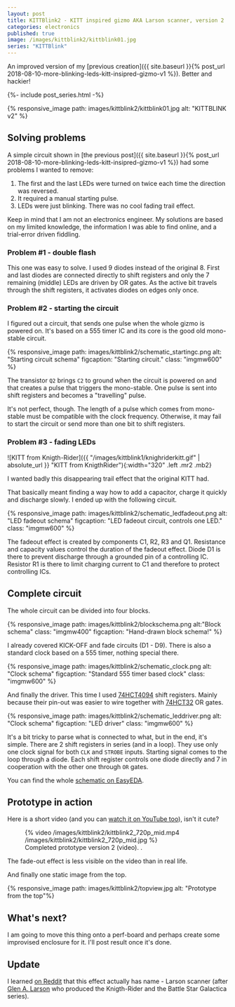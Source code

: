 ```yaml
---
layout: post
title: KITTBlink2 - KITT inspired gizmo AKA Larson scanner, version 2
categories: electronics
published: true
image: /images/kittblink2/kittblink01.jpg
series: "KITTBlink"
---
```


An improved version of my [previous creation]({{ site.baseurl }}{% post_url 2018-08-10-more-blinking-leds-kitt-insipred-gizmo-v1 %}). Better and hackier!

<!--more-->

{%- include post_series.html -%}

{% responsive_image path: images/kittblink2/kittblink01.jpg alt: "KITTBLINK v2"  %}

## Solving problems

A simple circuit shown in [the previous post]({{ site.baseurl }}{% post_url 2018-08-10-more-blinking-leds-kitt-insipred-gizmo-v1 %}) had some problems I wanted to remove:

1. The first and the last LEDs were turned on twice each time the direction was reversed.
2. It required a manual starting pulse. 
3. LEDs were just blinking. There was no cool fading trail effect. 

Keep in mind that I am not an electronics engineer. My solutions are based on my limited knowledge, the information I was able to find online, and a trial-error driven fiddling.

### Problem #1 - double flash

This one was easy to solve. I used 9 diodes instead of the original 8. First and last diodes are connected directly to shift registers and only the 7 remaining (middle) LEDs are driven by OR gates. As the active bit travels through the shift registers, it activates diodes on edges only once.



### Problem #2 - starting the circuit

I figured out a circuit, that sends one pulse when the whole gizmo is powered on. It's based on a 555 timer IC and its core is the good old mono-stable circuit.

{% responsive_image path: images/kittblink2/schematic_startingc.png alt: "Starting circuit schema" figcaption: "Starting circuit." class: "imgmw600" %}

The transistor `Q2` brings `C2` to ground when the circuit is powered on and that creates a pulse that triggers the mono-stable. One pulse is sent into shift registers and becomes a "travelling" pulse.

It's not perfect, though. The length of a pulse which comes from mono-stable must be compatible with the clock frequency. Otherwise, it may fail to start the circuit or send more than one bit to shift registers.

### Problem #3 - fading LEDs

![KITT from Knigth-Rider]({{ "/images/kittblink1/knighriderkitt.gif" | absolute_url }} "KITT from KnigthRider"){:width="320" .left .mr2 .mb2}

I&nbsp;wanted&nbsp;badly this disappearing trail effect that the original KITT had. 

That basically meant finding a way how to add a capacitor, charge it quickly and discharge slowly. I&nbsp;ended up with the following circuit.

{% responsive_image path: images/kittblink2/schematic_ledfadeout.png alt: "LED fadeout schema" figcaption: "LED fadeout circuit, controls one LED." class: "imgmw600" %}

The fadeout effect is created by components C1, R2, R3 and Q1. Resistance and capacity values control the duration of the fadeout effect. Diode D1 is there to prevent discharge through a grounded pin of a controlling IC. Resistor R1 is there to limit charging current to C1 and therefore to protect controlling ICs.

## Complete circuit

The whole circuit can be divided into four blocks. 

{% responsive_image path: images/kittblink2/blockschema.png alt:"Block schema" class: "imgmw400" figcaption: "Hand-drawn block schema!" %}

I already covered KICK-OFF and fade circuits (D1 - D9). There is also a standard clock based on a 555 timer, nothing special there.

{% responsive_image path: images/kittblink2/schematic_clock.png alt: "Clock schema" figcaption: "Standard 555 timer based clock" class: "imgmw600" %}


And finally the driver. This time I used [74HCT4094][74HCT4094] shift registers. Mainly because their pin-out was easier to wire together with [74HCT32][74HCT32] OR gates.

{% responsive_image path: images/kittblink2/schematic_leddriver.png alt: "Clock schema" figcaption: "LED driver" class: "imgmw600" %}

It's a bit tricky to parse what is connected to what, but in the end, it's simple. There are 2 shift registers in series (and in a loop). They use only one clock signal for both `CLK` and `STROBE` inputs. Starting signal comes to the loop through a diode. Each shift register controls one diode directly and 7 in cooperation with the other one through `OR` gates.



You can find the whole [schematic on EasyEDA][schematic].

## Prototype in action

Here is a short video (and you can [watch it on YouTube too](https://youtu.be/v5gCoghu3vg)), isn't it cute? 

<figure >
    {% video /images/kittblink2/kittblink2_720p_mid.mp4 /images/kittblink2/kittblink2_720p_mid.jpg %}
    <figcaption>Completed prototype version 2 (video). .</figcaption>
</figure>



The fade-out effect is less visible on the video than in real life.

And finally one static image from the top.

{% responsive_image path: images/kittblink2/topview.jpg alt: "Prototype from the top"%}



## What's next?

I am going to move this thing onto a perf-board and perhaps create some improvised enclosure for it. I'll post result once it's done.


## Update

I learned [on Reddit](https://www.reddit.com/r/electronics/comments/9mp0tv/i_made_second_version_of_a_thing_that_blinks_from/) that this effect actually has name - Larson scanner (after [Glen A. Larson](https://en.wikipedia.org/wiki/Glen_A._Larson) who produced the Knigth-Rider and the Battle Star Galactica series).




[schematic]: https://easyeda.com/josefadamcik/kitt-blink2 "Schematic on EasyEDA"
[74HCT4094]: https://assets.nexperia.com/documents/data-sheet/74HC_HCT4094.pdf "74HCT4094 shift register data sheet"
[74HCT32]: https://assets.nexperia.com/documents/data-sheet/74HC_HCT32.pdf "74HCT32 OR gate data sheet"